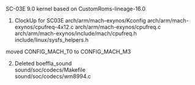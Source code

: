 
SC-03E 9.0 kernel based on CustomRoms-lineage-16.0 
 
1. ClockUp for SC03E 
  arch/arm/mach-exynos/Kconfig 
  arch/arm/mach-exynos/cpufreq-4x12.c 
  arch/arm/mach-exynos/cpufreq.c 
  arch/arm/mach-exynos/include/mach/cpufreq.h 
  include/linux/sysfs_helpers.h 

moved CONFIG_MACH_T0 to CONFIG_MACH_M3  
 
2. Deleted boeffla_sound  
   sound/soc/codecs/Makefile  
   sound/soc/codecs/wm8994.c  
 
